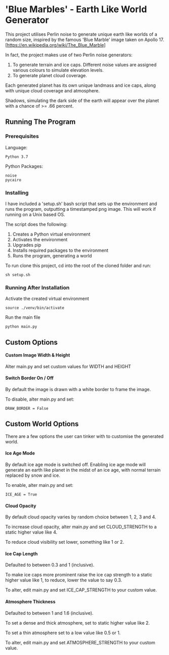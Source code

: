 # 'Blue Marbles' - Earth Like World Generator 

This project utilises Perlin noise to generate unique earth like worlds of a random size, inspired by the famous 'Blue Marble' image taken on Apollo 17. [https://en.wikipedia.org/wiki/The_Blue_Marble]

In fact, the project makes use of two Perlin noise generators:
 1) To generate terrain and ice caps. Different noise values are assigned various colours to simulate elevation levels.
 2) To generate planet cloud coverage. 
 
Each generated planet has its own unique landmass and ice caps, along with unique cloud coverage and atmosphere. 

Shadows, simulating the dark side of the earth will appear over the planet with a chance of >= .66 percent. 


## Running The Program

### Prerequisites

Language:
```
Python 3.7 
```

Python Packages: 
```
noise
pycairo
```

### Installing

I have included a 'setup.sh' bash script that sets up the environment and runs the program, outputting a timestamped png image. This will work if running on a Unix based OS. 

The script does the following:
1) Creates a Python virtual environment
2) Activates the environment
3) Upgrades pip
4) Installs required packages to the environment
5) Runs the program, generating a world 

To run clone this project, cd into the root of the cloned folder and run: 
```
sh setup.sh 
```

### Running After Installation 

Activate the created virtual environment 

```
source ./venv/bin/activate
```

Run the main file

```
python main.py
``` 

## Custom Options

#### Custom Image Width & Height
Alter main.py and set custom values for WIDTH and HEIGHT 

#### Switch Border On / Off

By default the image is drawn with a white border to frame the image. 

To disable, alter main.py and set:
```
DRAW_BORDER = False
``` 

## Custom World Options

There are a few options the user can tinker with to customise the generated world.

#### Ice Age Mode 

By default ice age mode is switched off. Enabling ice age mode will generate an earth like planet in the midst of an ice age, with normal terrain replaced by snow and ice. 

To enable, alter main.py and set:
```
ICE_AGE = True
``` 

#### Cloud Opacity 

By default cloud opacity varies by random choice between 1, 2, 3 and 4. 

To increase cloud opacity, alter main.py and set CLOUD_STRENGTH to a static higher value like 4.

To reduce cloud visibility set lower, something like 1 or 2. 

#### Ice Cap Length 

Defaulted to between 0.3 and 1 (inclusive).

To make ice caps more prominent raise the ice cap strength to a static higher value like 1, to reduce, lower the value to say 0.3.

To alter, edit main.py and set ICE_CAP_STRENGTH to your custom value.

#### Atmosphere Thickness 
Defaulted to between 1 and 1.6 (inclusive).

To set a dense and thick atmosphere, set to static higher value like 2.

To set a thin atmosphere set to a low value like 0.5 or 1. 

To alter, edit main.py and set ATMOSPHERE_STRENGTH to your custom value.